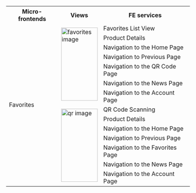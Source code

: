 <table>
    <tr>
      <th>Micro-frontends</th>
      <th>Views</th>
      <th>FE services</th>
    </tr>
    <tr>
      <td rowspan="14">Favorites</td>
      <td rowspan="7"><img src="/images/favoritos.png" alt="favorites image" width="100" height="200"></td>
      <td>Favorites List View</td>
    </tr>
    <tr>
      <td>Product Details</td>
    </tr>
    <tr>
      <td>Navigation to the Home Page</td>
    </tr>
    <tr>
      <td>Navigation to Previous Page</td>
    </tr>
    <tr>
      <td>Navigation to the QR Code Page</td>
    </tr>
    <tr>
      <td>Navigation to the News Page</td>
    </tr>
    <tr>
      <td>Navigation to the Account Page</td>
    </tr>
    <tr>
      <td rowspan="7"><img src="/images/qr.png" alt="qr image" width="100" height="200"></td>
      <td>QR Code Scanning</td>
    </tr>
    <tr>
      <td>Product Details</td>
    </tr>
    <tr>
      <td>Navigation to the Home Page</td>
    </tr>
    <tr>
      <td>Navigation to Previous Page</td>
    </tr>
    <tr>
      <td>Navigation to the Favorites Page</td>
    </tr>
    <tr>
      <td>Navigation to the News Page</td>
    </tr>
    <tr>
      <td>Navigation to the Account Page</td>
    </tr>
</table>